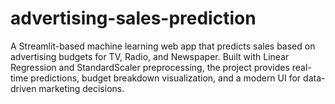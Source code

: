 # advertising-sales-prediction
A Streamlit-based machine learning web app that predicts sales based on advertising budgets for TV, Radio, and Newspaper. Built with Linear Regression and StandardScaler preprocessing, the project provides real-time predictions, budget breakdown visualization, and a modern UI for data-driven marketing decisions.
